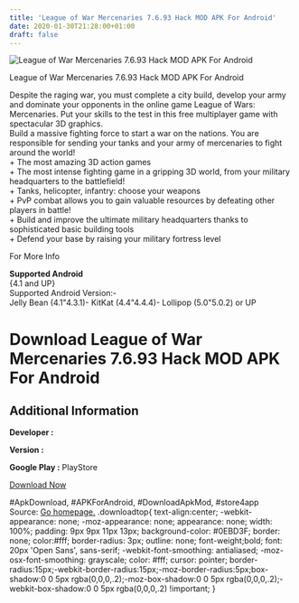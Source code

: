 ```yaml
---
title: 'League of War Mercenaries 7.6.93 Hack MOD APK For Android'
date: 2020-01-30T21:28:00+01:00
draft: false
---
```


![League of War Mercenaries 7.6.93 Hack MOD APK For Android](https://i0.wp.com/apkhome.net/wp-content/uploads/2017/11/League-of-War-Mercenaries-7.6.93.png "League of War Mercenaries 7.6.93 Hack MOD APK For Android")

  

League of War Mercenaries 7.6.93 Hack MOD APK For Android

Despite the raging war, you must complete a city build, develop your army and dominate your opponents in the online game League of Wars: Mercenaries. Put your skills to the test in this free multiplayer game with spectacular 3D graphics.  
Build a massive fighting force to start a war on the nations. You are responsible for sending your tanks and your army of mercenaries to fight around the world!  
\+ The most amazing 3D action games  
\+ The most intense fighting game in a gripping 3D world, from your military headquarters to the battlefield!  
\+ Tanks, helicopter, infantry: choose your weapons  
\+ PvP combat allows you to gain valuable resources by defeating other players in battle!  
\+ Build and improve the ultimate military headquarters thanks to sophisticated basic building tools  
\+ Defend your base by raising your military fortress level

For More Info

**Supported Android**  
{4.1 and UP}  
Supported Android Version:-  
Jelly Bean (4.1"4.3.1)- KitKat (4.4"4.4.4)- Lollipop (5.0"5.0.2) or UP

Download League of War Mercenaries 7.6.93 Hack MOD APK For Android
==================================================================

Additional Information
----------------------

**Developer :**

**Version :**

**Google Play :** PlayStore

  

[Download Now](https://store4app.co/post/league-of-war-mercenaries-7-6-93-hack-mod-apk-for-android_1573671082)

  
#ApkDownload, #APKForAndroid, #DownloadApkMod, #store4app  
Source: [Go homepage.](https://store4app.co/post/league-of-war-mercenaries-7-6-93-hack-mod-apk-for-android_1573671082) .downloadtop{ text-align:center; -webkit-appearance: none; -moz-appearance: none; appearance: none; width: 100%; padding: 9px 9px 11px 13px; background-color: #0EBD3F; border: none; color:#fff; border-radius: 3px; outline: none; font-weight;bold; font: 20px 'Open Sans', sans-serif; -webkit-font-smoothing: antialiased; -moz-osx-font-smoothing: grayscale; color: #fff; cursor: pointer; border-radius:15px;-webkit-border-radius:15px;-moz-border-radius:5px;box-shadow:0 0 5px rgba(0,0,0,.2);-moz-box-shadow:0 0 5px rgba(0,0,0,.2);-webkit-box-shadow:0 0 5px rgba(0,0,0,.2) !important; }